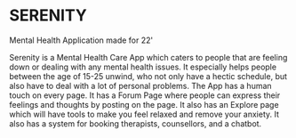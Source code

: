 # SERENITY

Mental Health Application made for  22'

Serenity is a Mental Health Care App which caters to people that are feeling down or dealing with any mental health issues. It especially helps people between the age of 15-25 unwind, who not only have a hectic schedule, but also have to deal with a lot of personal problems. The App has a human touch on every page. It has a Forum Page where people can express their feelings and thoughts by posting on the page. It also has an Explore page which will have tools to make you feel relaxed and remove your anxiety. It also has a system for booking therapists, counsellors, and a chatbot. 
